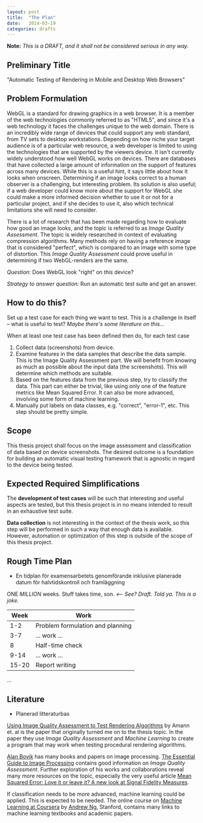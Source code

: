 ```yaml
---
layout: post
title:  "The Plan"
date:   2014-03-19
categories: drafts
---
```


**Note:** *This is a DRAFT, and it shall not be considered serious in any way.*

## Preliminary Title

"Automatic Testing of Rendering in Mobile and Desktop Web Browsers"


## Problem Formulation

WebGL is a standard for drawing graphics in a web browser. It is a member of the web technologies commonly referred to as "HTML5", and since it's a web technology it faces the challenges unique to the web domain. There is an incredibly wide range of devices that could support any web standard, from TV sets to desktop workstations. Depending on how niche your target audience is of a particular web resource, a web developer is limited to using the technologies that are supported by the viewers device. It isn't currently widely understood how well WebGL works on devices. There are databases that have collected a large amount of information on the support of features across many devices. While this is a useful hint, it says little about how it looks when onscreen. Determining if an image looks correct to a human observer is a challenging, but interesting problem. Its solution is also useful; if a web developer could know more about the support for WebGL she could make a more informed decision whether to use it or not for a particular project, and if she decides to use it, also which technical limitations she will need to consider.

There is a lot of research that has been made regarding how to evaluate how good an image looks, and the topic is referred to as *Image Quality Assessment*. The topic is widely researched in context of evaluating compression algorithms. Many methods rely on having a reference image that is considered "perfect", which is compared to an image with some type of distortion. This *Image Quality Assessment* could prove useful in determining if two WebGL-renders are the same.


*Question:* Does WebGL look "right" on *this* device?

*Strategy to answer question:* Run an automatic test suite and get an answer.


## How to do this?

Set up a test case for each thing we want to test. This is a challenge in itself – what is useful to test? *Maybe there's some literature on this...*

When at least one test case has been defined then do, for each test case

1. Collect data (screenshots) from device.
2. Examine features in the data samples that describe the data sample. This is the Image Quality Assessment part. We will benefit from knowing as much as possible about the input data (the screenshots). This will determine which methods are suitable.
3. Based on the features data from the previous step, try to classify the data. This part can either be trivial, like using only one of the feature metrics like Mean Squared Error. It can also be more advanced, involving some form of machine learning.
4. Manually put labels on data classes, e.g. "correct", "error-1", etc. This step should be pretty simple.


## Scope

This thesis project shall focus on the image assessment and classification of data based on device screenshots. The desired outcome is a foundation for building an automatic visual testing framework that is agnostic in regard to the device being tested.


## Expected Required Simplifications

The **development of test cases** will be such that interesting and useful aspects are tested, but this thesis project is in no means intended to result in an exhaustive test suite.

**Data collection** is not interesting in the context of the thesis work, so this step will be performed in such a way that enough data is available. However, automation or optimization of this step is outside of the scope of this thesis project.


## Rough Time Plan

* En tidplan för examensarbetets genomförande inklusive planerade datum för halvtidskontroll
och framläggning

ONE *MILLION* weeks. Stuff takes time, son. *<–– See? Draft. Told ya. This is a joke.*

| Week  | Work                                       |
| ----- | ------------------------------------------ |
| 1-2   | Problem formulation and planning           |
| 3-7   | ... work ...                               |
| 8     | Half-time check                            |
| 9-14  | ... work ...                               |
| 15-20 | Report writing                             |

...


## Literature

* Planerad litteraturbas

[Using Image Quality Assessment to Test Rendering Algorithms][amann et. al] by Amann et. al is the paper that originally turned me on to the thesis topic. In the paper they use *Image Quality Assessment* and *Machine Learning* to create a program that may work when testing procedural rendering algorithms.

[Alan Bovik][bovik] has many books and papers on image processing. [The Essential Guide to Image Processing][bovik-1] contains good information on *Image Quality Assessment*. Further exploration of his works and collaborations reveal many more resources on the topic, especially the very useful article [Mean Squared Error: Love it or leave it? A new look at Signal Fidelity Measures][zhou-1].

If classification needs to be more advanced, machine learning could be applied. This is expected to be needed. The online course on [Machine Learning at Coursera][coursera-ml] by [Andrew Ng][ng], Stanford, contains many links to machine learning textbooks and academic papers.



[amann et. al]: http://wscg.zcu.cz/wscg2013/program/full/E43-full.pdf
[ng]: http://scholar.google.se/citations?user=JgDKULMAAAAJ
[bovik]: http://scholar.google.se/citations?user=p-PC50wAAAAJ&hl=sv&oi=ao
[bovik-1]: http://www.amazon.com/Essential-Guide-Image-Processing/dp/0123744571/
[zhou-1]: http://ieeexplore.ieee.org/xpl/login.jsp?tp=&arnumber=4775883
[perceptual-digital-imaging]: http://books.google.se/books?id=ciOF1H-wZacC&pg=PA81#v=onepage&q&f=false
[coursera-ml]: https://www.coursera.org/course/ml